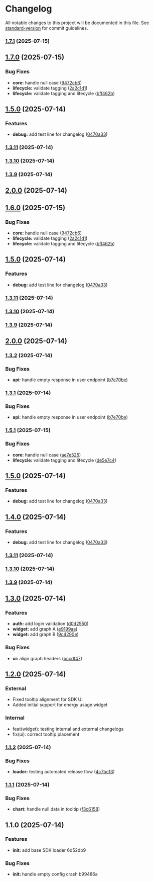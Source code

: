# Changelog

All notable changes to this project will be documented in this file. See [standard-version](https://github.com/conventional-changelog/standard-version) for commit guidelines.

### [1.7.1](https://github.com/harshalBhawsar30/sdk_release/compare/v1.7.0...v1.7.1) (2025-07-15)

## [1.7.0](https://github.com/harshalBhawsar30/sdk_release/compare/v1.3.2...v1.7.0) (2025-07-15)


### Bug Fixes

* **core:** handle null case ([9472cb6](https://github.com/harshalBhawsar30/sdk_release/commit/9472cb6e6b2c03e5b7ec22a369a704c7b7f3de8c))
* **lifecycle:** validate tagging ([2a2c1d1](https://github.com/harshalBhawsar30/sdk_release/commit/2a2c1d15835826b6642365ec7aa5ce949991557d))
* **lifecycle:** validate tagging and lifecycle ([bff462b](https://github.com/harshalBhawsar30/sdk_release/commit/bff462b6df28d26ac5fac39cf16a8697d7f393be))

## [1.5.0](https://github.com/harshalBhawsar30/sdk_release/compare/v1.3.11...v1.5.0) (2025-07-14)


### Features

* **debug:** add test line for changelog ([0470a33](https://github.com/harshalBhawsar30/sdk_release/commit/0470a33507104a381805ba8d5103b940dd41e04c))

### [1.3.11](https://github.com/harshalBhawsar30/sdk_release/compare/v1.3.10...v1.3.11) (2025-07-14)

### [1.3.10](https://github.com/harshalBhawsar30/sdk_release/compare/v1.3.9...v1.3.10) (2025-07-14)

### [1.3.9](https://github.com/harshalBhawsar30/sdk_release/compare/v2.0.0...v1.3.9) (2025-07-14)

## [2.0.0](https://github.com/harshalBhawsar30/sdk_release/compare/v1.4.0...v2.0.0) (2025-07-14)

## [1.6.0](https://github.com/harshalBhawsar30/sdk_release/compare/v1.3.2...v1.6.0) (2025-07-15)


### Bug Fixes

* **core:** handle null case ([9472cb6](https://github.com/harshalBhawsar30/sdk_release/commit/9472cb6e6b2c03e5b7ec22a369a704c7b7f3de8c))
* **lifecycle:** validate tagging ([2a2c1d1](https://github.com/harshalBhawsar30/sdk_release/commit/2a2c1d15835826b6642365ec7aa5ce949991557d))
* **lifecycle:** validate tagging and lifecycle ([bff462b](https://github.com/harshalBhawsar30/sdk_release/commit/bff462b6df28d26ac5fac39cf16a8697d7f393be))

## [1.5.0](https://github.com/harshalBhawsar30/sdk_release/compare/v1.3.11...v1.5.0) (2025-07-14)


### Features

* **debug:** add test line for changelog ([0470a33](https://github.com/harshalBhawsar30/sdk_release/commit/0470a33507104a381805ba8d5103b940dd41e04c))

### [1.3.11](https://github.com/harshalBhawsar30/sdk_release/compare/v1.3.10...v1.3.11) (2025-07-14)

### [1.3.10](https://github.com/harshalBhawsar30/sdk_release/compare/v1.3.9...v1.3.10) (2025-07-14)

### [1.3.9](https://github.com/harshalBhawsar30/sdk_release/compare/v2.0.0...v1.3.9) (2025-07-14)

## [2.0.0](https://github.com/harshalBhawsar30/sdk_release/compare/v1.4.0...v2.0.0) (2025-07-14)

### [1.3.2](https://github.com/harshalBhawsar30/sdk_release/compare/v1.4.0...v1.3.2) (2025-07-14)


### Bug Fixes

* **api:** handle empty response in user endpoint ([b7e70be](https://github.com/harshalBhawsar30/sdk_release/commit/b7e70befaf18890897236e9596d2faf350343f96))

### [1.3.1](https://github.com/harshalBhawsar30/sdk_release/compare/v1.4.0...v1.3.1) (2025-07-14)


### Bug Fixes

* **api:** handle empty response in user endpoint ([b7e70be](https://github.com/harshalBhawsar30/sdk_release/commit/b7e70befaf18890897236e9596d2faf350343f96))

### [1.5.1](https://github.com/harshalBhawsar30/sdk_release/compare/v1.5.0...v1.5.1) (2025-07-15)


### Bug Fixes

* **core:** handle null case ([ae7e525](https://github.com/harshalBhawsar30/sdk_release/commit/ae7e525b0b7a7cac82bccab7bdb2640e3f598bd0))
* **lifecycle:** validate tagging and lifecycle ([de5e7c4](https://github.com/harshalBhawsar30/sdk_release/commit/de5e7c468a037faa93a7614a39063cbb8817d380))

## [1.5.0](https://github.com/harshalBhawsar30/sdk_release/compare/v1.3.11...v1.5.0) (2025-07-14)


### Features

* **debug:** add test line for changelog ([0470a33](https://github.com/harshalBhawsar30/sdk_release/commit/0470a33507104a381805ba8d5103b940dd41e04c))

## [1.4.0](https://github.com/harshalBhawsar30/sdk_release/compare/v1.3.11...v1.4.0) (2025-07-14)


### Features

* **debug:** add test line for changelog ([0470a33](https://github.com/harshalBhawsar30/sdk_release/commit/0470a33507104a381805ba8d5103b940dd41e04c))

### [1.3.11](https://github.com/harshalBhawsar30/sdk_release/compare/v1.3.10...v1.3.11) (2025-07-14)

### [1.3.10](https://github.com/harshalBhawsar30/sdk_release/compare/v1.3.9...v1.3.10) (2025-07-14)

### [1.3.9](https://github.com/harshalBhawsar30/sdk_release/compare/v2.0.0...v1.3.9) (2025-07-14)



## [1.3.0](https://github.com/harshalBhawsar30/sdk_release/compare/v1.2.0...v1.3.0) (2025-07-14)


### Features

* **auth:** add login validation ([d0d2550](https://github.com/harshalBhawsar30/sdk_release/commit/d0d2550b3c774f18c490e10fd6a861defe59117a))
* **widget:** add graph A ([e9199aa](https://github.com/harshalBhawsar30/sdk_release/commit/e9199aaad2c67b56cf79f045957c1a5b9918a542))
* **widget:** add graph B ([9c4290e](https://github.com/harshalBhawsar30/sdk_release/commit/9c4290ed67511d1fc85b5b09b9a3b324ce70d4bf))


### Bug Fixes

* **ui:** align graph headers ([bccdf47](https://github.com/harshalBhawsar30/sdk_release/commit/bccdf472e3f61a05d402069cbcf99206381e6351))

## [1.2.0](https://github.com/harshalBhawsar30/sdk_release/compare/v1.1.2...v1.2.0) (2025-07-14)


### External
- Fixed tooltip alignment for SDK UI
- Added initial support for energy usage widget

### Internal
- feat(widget): testing internal and external changelogs
- fix(ui): correct tooltip placement

### [1.1.2](https://github.com/harshalBhawsar30/sdk_release/compare/v1.1.1...v1.1.2) (2025-07-14)


### Bug Fixes

* **loader:** testing automated release flow ([4c7bc13](https://github.com/harshalBhawsar30/sdk_release/commit/4c7bc13eb3e42695e6bbcfd03e0eb09daa677cf8))

### [1.1.1](https://github.com/harshalBhawsar30/sdk_release/compare/v1.1.0...v1.1.1) (2025-07-14)


### Bug Fixes

* **chart:** handle null data in tooltip ([f3c6158](https://github.com/harshalBhawsar30/sdk_release/commit/f3c61588ac879591038ed081684d587bd10803bc))

## 1.1.0 (2025-07-14)


### Features

* **init:** add base SDK loader 6d52db9


### Bug Fixes

* **init:** handle empty config crash b99486a
